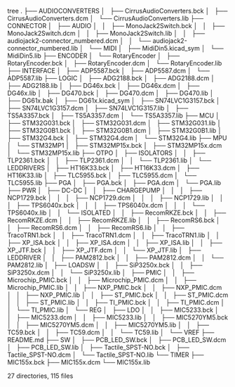 tree
.
├── AUDIOCONVERTERS
│   ├── CirrusAudioConverters.bck
│   ├── CirrusAudioConverters.dcm
│   └── CirrusAudioConverters.lib
├── CONNECTOR
│   ├── AUDIO
│   │   ├── MonoJack2Switch.bck
│   │   ├── MonoJack2Switch.dcm
│   │   ├── MonoJack2Switch.lib
│   │   ├── audiojack2-connector_numbered.dcm
│   │   └── audiojack2-connector_numbered.lib
│   └── MIDI
│       ├── MidiDin5.kicad_sym
│       └── MidiDin5.lib
├── ENCODER
│   └── RotaryEncoder
│       ├── RotaryEncoder.bck
│       ├── RotaryEncoder.dcm
│       └── RotaryEncoder.lib
├── INTERFACE
│   ├── ADP5587.bck
│   ├── ADP5587.dcm
│   └── ADP5587.lib
├── LOGIC
│   ├── ADG2188.bck
│   ├── ADG2188.dcm
│   ├── ADG2188.lib
│   ├── DG46x.bck
│   ├── DG46x.dcm
│   ├── DG46x.lib
│   ├── DG470.bck
│   ├── DG470.dcm
│   ├── DG470.lib
│   ├── DG61x.bak
│   ├── DG61x.kicad_sym
│   ├── SN74LVC1G3157.bck
│   ├── SN74LVC1G3157.dcm
│   ├── SN74LVC1G3157.lib
│   ├── TS5A3357.bck
│   ├── TS5A3357.dcm
│   └── TS5A3357.lib
├── MCU
│   ├── STM32G031.bck
│   ├── STM32G031.dcm
│   ├── STM32G031.lib
│   ├── STM32G0B1.bck
│   ├── STM32G0B1.dcm
│   ├── STM32G0B1.lib
│   ├── STM32G4.bck
│   ├── STM32G4.dcm
│   └── STM32G4.lib
├── MPU
│   └── STM32MP1
│       ├── STM32MP15x.bck
│       ├── STM32MP15x.dcm
│       └── STM32MP15x.lib
├── OTPO
│   ├── ISOLATORS
│   │   ├── TLP2361.bck
│   │   ├── TLP2361.dcm
│   │   └── TLP2361.lib
│   └── LEDDRIVERS
│       ├── HT16K33.bck
│       ├── HT16K33.dcm
│       ├── HT16K33.lib
│       ├── TLC5955.bck
│       ├── TLC5955.dcm
│       └── TLC5955.lib
├── PGA
│   ├── PGA.bck
│   ├── PGA.dcm
│   └── PGA.lib
├── PWR
│   ├── DC-DC
│   │   ├── CHARGEPUMP
│   │   │   ├── NCP1729.bck
│   │   │   ├── NCP1729.dcm
│   │   │   ├── NCP1729.lib
│   │   │   ├── TPS6040x.bck
│   │   │   ├── TPS6040x.dcm
│   │   │   └── TPS6040x.lib
│   │   └── ISOLATED
│   │       ├── RecomRKZE.bck
│   │       ├── RecomRKZE.dcm
│   │       ├── RecomRKZE.lib
│   │       ├── RecomRS6.bck
│   │       ├── RecomRS6.dcm
│   │       ├── RecomRS6.lib
│   │       ├── TracoTRN1.bck
│   │       ├── TracoTRN1.dcm
│   │       ├── TracoTRN1.lib
│   │       ├── XP_ISA.bck
│   │       ├── XP_ISA.dcm
│   │       ├── XP_ISA.lib
│   │       ├── XP_JTF.bck
│   │       ├── XP_JTF.dcm
│   │       └── XP_JTF.lib
│   ├── LEDDRIVER
│   │   ├── PAM2812.bck
│   │   ├── PAM2812.dcm
│   │   └── PAM2812.lib
│   ├── LOADSW
│   │   ├── SiP3250x.bck
│   │   ├── SiP3250x.dcm
│   │   └── SiP3250x.lib
│   ├── PMIC
│   │   ├── Microchip_PMIC.bck
│   │   ├── Microchip_PMIC.dcm
│   │   ├── Microchip_PMIC.lib
│   │   ├── NXP_PMIC.bck
│   │   ├── NXP_PMIC.dcm
│   │   ├── NXP_PMIC.lib
│   │   ├── ST_PMIC.bck
│   │   ├── ST_PMIC.dcm
│   │   ├── ST_PMIC.lib
│   │   ├── TI_PMIC.bck
│   │   ├── TI_PMIC.dcm
│   │   └── TI_PMIC.lib
│   └── REG
│       ├── LDO
│       │   ├── MIC5233.bck
│       │   ├── MIC5233.dcm
│       │   ├── MIC5233.lib
│       │   ├── MIC5270YM5.bck
│       │   ├── MIC5270YM5.dcm
│       │   ├── MIC5270YM5.lib
│       │   ├── TC59.bck
│       │   ├── TC59.dcm
│       │   └── TC59.lib
│       └── VREF
├── README.md
├── SW
│   ├── PCB_LED_SW.bck
│   ├── PCB_LED_SW.dcm
│   ├── PCB_LED_SW.lib
│   ├── Tactile_SPST-NO.bck
│   ├── Tactile_SPST-NO.dcm
│   └── Tactile_SPST-NO.lib
└── TIMER
    ├── MIC155x.bck
    ├── MIC155x.dcm
    └── MIC155x.lib

27 directories, 115 files
